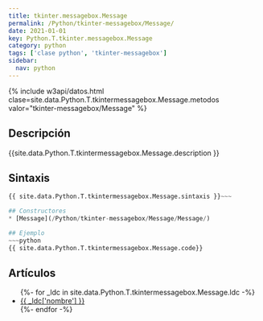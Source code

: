 ```yaml
---
title: tkinter.messagebox.Message
permalink: /Python/tkinter-messagebox/Message/
date: 2021-01-01
key: Python.T.tkinter.messagebox.Message
category: python
tags: ['clase python', 'tkinter-messagebox']
sidebar: 
  nav: python
---
```


{% include w3api/datos.html clase=site.data.Python.T.tkintermessagebox.Message.metodos valor="tkinter-messagebox/Message" %}

## Descripción
{{site.data.Python.T.tkintermessagebox.Message.description }}

## Sintaxis
~~~python
{{ site.data.Python.T.tkintermessagebox.Message.sintaxis }}~~~

## Constructores
* [Message](/Python/tkinter-messagebox/Message/Message/)

## Ejemplo
~~~python
{{ site.data.Python.T.tkintermessagebox.Message.code}}
~~~

## Artículos
<ul>
{%- for _ldc in site.data.Python.T.tkintermessagebox.Message.ldc -%}
   <li>
       <a href="{{_ldc['url'] }}">{{ _ldc['nombre'] }}</a>
   </li>
{%- endfor -%}
</ul>

